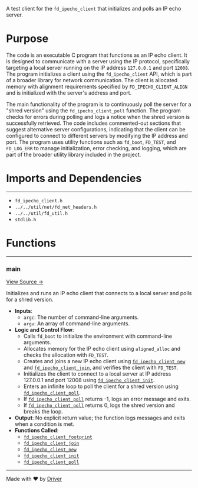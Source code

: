 <!--------------------------------------------------------------------------------->
<!-- IMPORTANT: This file is auto-generated by Driver (https://driver.ai). -------->
<!-- Manual edits may be overwritten on future commits. --------------------------->
<!--------------------------------------------------------------------------------->

A test client for the `fd_ipecho_client` that initializes and polls an IP echo server.

# Purpose
The code is an executable C program that functions as an IP echo client. It is designed to communicate with a server using the IP protocol, specifically targeting a local server running on the IP address `127.0.0.1` and port `12008`. The program initializes a client using the `fd_ipecho_client` API, which is part of a broader library for network communication. The client is allocated memory with alignment requirements specified by `FD_IPECHO_CLIENT_ALIGN` and is initialized with the server's address and port.

The main functionality of the program is to continuously poll the server for a "shred version" using the `fd_ipecho_client_poll` function. The program checks for errors during polling and logs a notice when the shred version is successfully retrieved. The code includes commented-out sections that suggest alternative server configurations, indicating that the client can be configured to connect to different servers by modifying the IP address and port. The program uses utility functions such as `fd_boot`, `FD_TEST`, and `FD_LOG_ERR` to manage initialization, error checking, and logging, which are part of the broader utility library included in the project.
# Imports and Dependencies

---
- `fd_ipecho_client.h`
- `../../util/net/fd_net_headers.h`
- `../../util/fd_util.h`
- `stdlib.h`


# Functions

---
### main<!-- {{#callable:main}} -->
[View Source →](<../../../../../src/discof/ipecho/test_ipecho_client.c#L8>)

Initializes and runs an IP echo client that connects to a local server and polls for a shred version.
- **Inputs**:
    - `argc`: The number of command-line arguments.
    - `argv`: An array of command-line arguments.
- **Logic and Control Flow**:
    - Calls `fd_boot` to initialize the environment with command-line arguments.
    - Allocates memory for the IP echo client using `aligned_alloc` and checks the allocation with `FD_TEST`.
    - Creates and joins a new IP echo client using [`fd_ipecho_client_new`](<fd_ipecho_client.c.md#fd_ipecho_client_new>) and [`fd_ipecho_client_join`](<fd_ipecho_client.c.md#fd_ipecho_client_join>), and verifies the client with `FD_TEST`.
    - Initializes the client to connect to a local server at IP address 127.0.0.1 and port 12008 using [`fd_ipecho_client_init`](<fd_ipecho_client.c.md#fd_ipecho_client_init>).
    - Enters an infinite loop to poll the client for a shred version using [`fd_ipecho_client_poll`](<fd_ipecho_client.c.md#fd_ipecho_client_poll>).
    - If [`fd_ipecho_client_poll`](<fd_ipecho_client.c.md#fd_ipecho_client_poll>) returns -1, logs an error message and exits.
    - If [`fd_ipecho_client_poll`](<fd_ipecho_client.c.md#fd_ipecho_client_poll>) returns 0, logs the shred version and breaks the loop.
- **Output**: No explicit return value; the function logs messages and exits when a condition is met.
- **Functions Called**:
    - [`fd_ipecho_client_footprint`](<fd_ipecho_client.c.md#fd_ipecho_client_footprint>)
    - [`fd_ipecho_client_join`](<fd_ipecho_client.c.md#fd_ipecho_client_join>)
    - [`fd_ipecho_client_new`](<fd_ipecho_client.c.md#fd_ipecho_client_new>)
    - [`fd_ipecho_client_init`](<fd_ipecho_client.c.md#fd_ipecho_client_init>)
    - [`fd_ipecho_client_poll`](<fd_ipecho_client.c.md#fd_ipecho_client_poll>)



---
Made with ❤️ by [Driver](https://www.driver.ai/)